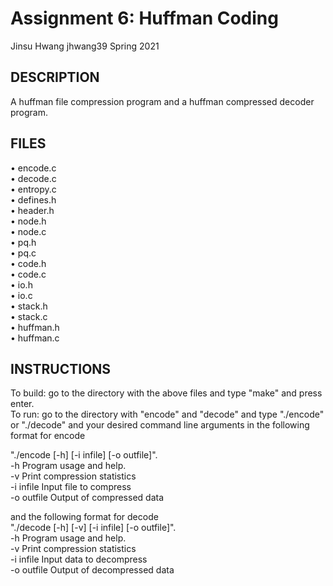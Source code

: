 # Assignment 6: Huffman Coding
Jinsu Hwang
jhwang39
Spring 2021

## DESCRIPTION
A huffman file compression program and a huffman compressed decoder program.

## FILES

• encode.c   
• decode.c  
• entropy.c  
• defines.h  
• header.h  
• node.h  
• node.c  
• pq.h  
• pq.c  
• code.h  
• code.c  
• io.h  
• io.c  
• stack.h  
• stack.c  
• huffman.h  
• huffman.c  

## INSTRUCTIONS
To build: go to the directory with the above files and type "make" and press enter.  
To run: go to the directory with "encode" and "decode" and type "./encode" or "./decode" and your desired command line arguments in the   following format for encode  

"./encode [-h] [-i infile] [-o outfile]".  
-h             Program usage and help.  
-v             Print compression statistics  
-i infile      Input file to compress  
-o outfile     Output of compressed data  

and the following format for decode  
"./decode [-h] [-v] [-i infile] [-o outfile]".  
-h             Program usage and help.  
-v             Print compression statistics  
-i infile      Input data to decompress  
-o outfile     Output of decompressed data  
